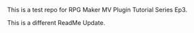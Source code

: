 This is a test repo for RPG Maker MV Plugin Tutorial Series Ep3.

This is a different ReadMe Update.